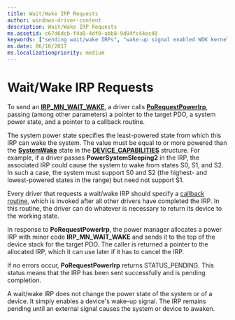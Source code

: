 ```yaml
---
title: Wait/Wake IRP Requests
author: windows-driver-content
description: Wait/Wake IRP Requests
ms.assetid: c67d6dcb-f4a9-4df0-abb8-9d84fc44ec40
keywords: ["sending wait/wake IRPs", "wake-up signal enabled WDK kernel", "wait/wake IRPs WDK power management , sending"]
ms.date: 06/16/2017
ms.localizationpriority: medium
---
```


# Wait/Wake IRP Requests





To send an [**IRP\_MN\_WAIT\_WAKE**](https://msdn.microsoft.com/library/windows/hardware/ff551766), a driver calls [**PoRequestPowerIrp**](https://msdn.microsoft.com/library/windows/hardware/ff559734), passing (among other parameters) a pointer to the target PDO, a system power state, and a pointer to a callback routine.

The system power state specifies the least-powered state from which this IRP can wake the system. The value must be equal to or more powered than the [**SystemWake**](systemwake.md) state in the [**DEVICE\_CAPABILITIES**](https://msdn.microsoft.com/library/windows/hardware/ff543095) structure. For example, if a driver passes **PowerSystemSleeping2** in the IRP, the associated IRP could cause the system to wake from states S0, S1, and S2. In such a case, the system must support S0 and S2 (the highest- and lowest-powered states in the range) but need not support S1.

Every driver that requests a wait/wake IRP should specify a [callback routine](wait-wake-callback-routines.md), which is invoked after all other drivers have completed the IRP. In this routine, the driver can do whatever is necessary to return its device to the working state.

In response to **PoRequestPowerIrp**, the power manager allocates a power IRP with minor code **IRP\_MN\_WAIT\_WAKE** and sends it to the top of the device stack for the target PDO. The caller is returned a pointer to the allocated IRP, which it can use later if it has to cancel the IRP.

If no errors occur, **PoRequestPowerIrp** returns STATUS\_PENDING. This status means that the IRP has been sent successfully and is pending completion.

A wait/wake IRP does not change the power state of the system or of a device. It simply enables a device's wake-up signal. The IRP remains pending until an external signal causes the system or device to awaken.

 

 




